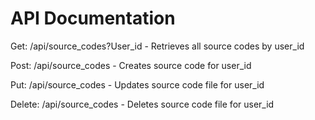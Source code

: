 # API Documentation

Get:
/api/source_codes?User_id - Retrieves all source codes by user_id

Post:
/api/source_codes - Creates source code for user_id

Put:
/api/source_codes - Updates source code file for user_id

Delete:
/api/source_codes - Deletes source code file for user_id

